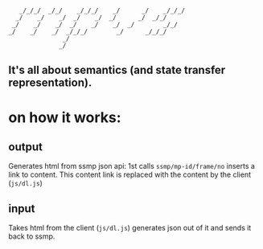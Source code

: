 ```
                                                    
   _/_/_/  _/_/    _/_/_/    _/      _/    _/_/_/   
  _/    _/    _/  _/    _/  _/      _/  _/_/        
 _/    _/    _/  _/    _/    _/  _/        _/_/     
_/    _/    _/  _/_/_/        _/      _/_/_/        
               _/                                   
              _/                                    
```

It's all about semantics (and state transfer representation).
----------

# on how it works:
## output
Generates html from ssmp json api:
1st calls ```ssmp/mp-id/frame/no``` inserts a
link to content. This content link is replaced
with the content by the client (```js/dl.js```)

## input
Takes html from the client (```js/dl.js```)
generates json out of it and sends it back to ssmp.
